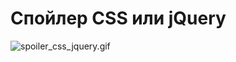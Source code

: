 # Спойлер CSS или jQuery

![spoiler_css_jquery.gif](https://i.ibb.co/Xjz2TyJ/spoiler-css-jquery.gif)

